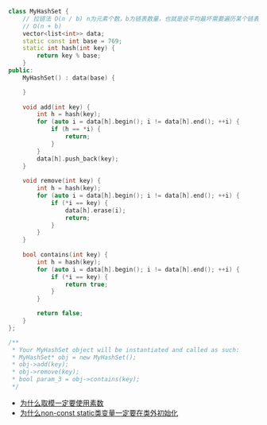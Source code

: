 <!--
 * @Author: yitong 2969413251@qq.com
 * @Date: 2022-12-27 22:09:12
-->
```cpp
class MyHashSet {
    // 拉链法 O(n / b) n为元素个数，b为链表数量，也就是说平均最坏需要遍历某个链表一遍 
    // O(n + b)
    vector<list<int>> data;
    static const int base = 769;
    static int hash(int key) {
        return key % base;
    }
public:
    MyHashSet() : data(base) {

    }
    
    void add(int key) {
        int h = hash(key);
        for (auto i = data[h].begin(); i != data[h].end(); ++i) {
            if (h == *i) {
                return;
            }
        }
        data[h].push_back(key);
    }
    
    void remove(int key) {
        int h = hash(key);
        for (auto i = data[h].begin(); i != data[h].end(); ++i) {
            if (*i == key) {
                data[h].erase(i);
                return;
            }
        }
    }
    
    bool contains(int key) {
        int h = hash(key);
        for (auto i = data[h].begin(); i != data[h].end(); ++i) {
            if (*i == key) {
                return true;
            }
        }

        return false;
    }
};

/**
 * Your MyHashSet object will be instantiated and called as such:
 * MyHashSet* obj = new MyHashSet();
 * obj->add(key);
 * obj->remove(key);
 * bool param_3 = obj->contains(key);
 */
```

- [为什么取模一定要使用素数](https://flat2010.github.io/2018/04/19/%E6%A8%A1%E8%BF%90%E7%AE%97%E4%B8%AD%E4%B8%BA%E4%BD%95%E8%A6%81%E7%94%A8%E7%B4%A0%E6%95%B0%E4%BD%9C%E4%B8%BA%E6%A8%A1/)
- [为什么non-const static类变量一定要在类外初始化](https://stackoverflow.com/questions/9656941/why-cant-i-initialize-non-const-static-member-or-static-array-in-class)